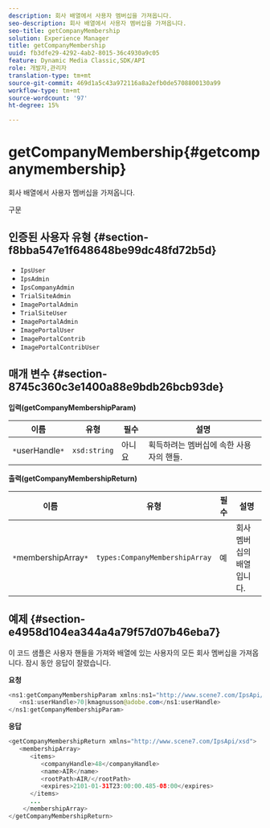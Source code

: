 ```yaml
---
description: 회사 배열에서 사용자 멤버십을 가져옵니다.
seo-description: 회사 배열에서 사용자 멤버십을 가져옵니다.
seo-title: getCompanyMembership
solution: Experience Manager
title: getCompanyMembership
uuid: fb3dfe29-4292-4ab2-8015-36c4930a9c05
feature: Dynamic Media Classic,SDK/API
role: 개발자,관리자
translation-type: tm+mt
source-git-commit: 469d1a5c43a972116a8a2efb0de5708800130a99
workflow-type: tm+mt
source-wordcount: '97'
ht-degree: 15%

---
```



# getCompanyMembership{#getcompanymembership}

회사 배열에서 사용자 멤버십을 가져옵니다.

구문

## 인증된 사용자 유형 {#section-f8bba547e1f648648be99dc48fd72b5d}

* `IpsUser`
* `IpsAdmin`
* `IpsCompanyAdmin`
* `TrialSiteAdmin`
* `ImagePortalAdmin`
* `TrialSiteUser`
* `ImagePortalAdmin`
* `ImagePortalUser`
* `ImagePortalContrib`
* `ImagePortalContribUser`

## 매개 변수 {#section-8745c360c3e1400a88e9bdb26bcb93de}

**입력(getCompanyMembershipParam)**

| 이름 | 유형 | 필수 | 설명 |
|---|---|---|---|
| `*`userHandle`*` | `xsd:string` | 아니요 | 획득하려는 멤버십에 속한 사용자의 핸들. |

**출력(getCompanyMembershipReturn)**

| 이름 | 유형 | 필수 | 설명 |
|---|---|---|---|
| `*`membershipArray`*` | `types:CompanyMembershipArray` | 예 | 회사 멤버십의 배열입니다. |

## 예제 {#section-e4958d104ea344a4a79f57d07b46eba7}

이 코드 샘플은 사용자 핸들을 가져와 배열에 있는 사용자의 모든 회사 멤버십을 가져옵니다. 잠시 동안 응답이 잘렸습니다.

**요청**

```java
<ns1:getCompanyMembershipParam xmlns:ns1="http://www.scene7.com/IpsApi/xsd">
   <ns1:userHandle>70|kmagnusson@adobe.com</ns1:userHandle>
</ns1:getCompanyMembershipParam>
```

**응답**

```java
<getCompanyMembershipReturn xmlns="http://www.scene7.com/IpsApi/xsd">
   <membershipArray>
      <items>
         <companyHandle>48</companyHandle>
         <name>AIR</name>
         <rootPath>AIR/</rootPath>
         <expires>2101-01-31T23:00:00.485-08:00</expires>
      </items>
      ...
    </membershipArray>
</getCompanyMembershipReturn>
```

